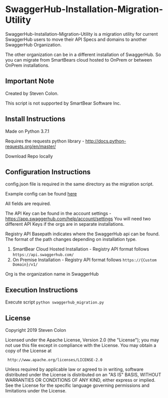 # SwaggerHub-Installation-Migration-Utility

SwaggerHub-Installation-Migration-Utility is a migration utility for current SwaggerHub users to move their API Specs and domains to another SwaggerHub Organization. 

The other organization can be in a different installation of SwaggerHub. So you can migrate from SmartBears cloud hosted to OnPrem or between OnPrem installations. 

## Important Note 

Created by Steven Colon. 

This script is not supported by SmartBear Software Inc.

## Install Instructions 

Made on Python 3.7.1

Requires the requests python library - http://docs.python-requests.org/en/master/ 

Download Repo locally

## Configuration Instructions
config.json file is required in the same directory as the migration script. 

Example config can be found [here](SwaggerHub_Migration/config.json.example)

All fields are required. 

The API Key can be found in the account settings - https://app.swaggerhub.com/help/account/settings
You will need two different API Keys if the orgs are in separate installations. 

Registry API Basepath indicates where the SwaggerHub api can be found. The format of the path changes depending on installation type.
1. SmartBear Cloud Hosted Installation - Registry API format follows `https://api.swaggerhub.com/`
2. On Premise Installation - Registry API format follows `https://{Custom Domain}/v1/`

Org is the organization name in SwaggerHub


## Execution Instructions

Execute script 
`python swaggerhub_migration.py`

## License

   Copyright 2019 Steven Colon

   Licensed under the Apache License, Version 2.0 (the "License");
   you may not use this file except in compliance with the License.
   You may obtain a copy of the License at

     http://www.apache.org/licenses/LICENSE-2.0

   Unless required by applicable law or agreed to in writing, software
   distributed under the License is distributed on an "AS IS" BASIS,
   WITHOUT WARRANTIES OR CONDITIONS OF ANY KIND, either express or implied.
   See the License for the specific language governing permissions and
   limitations under the License.



